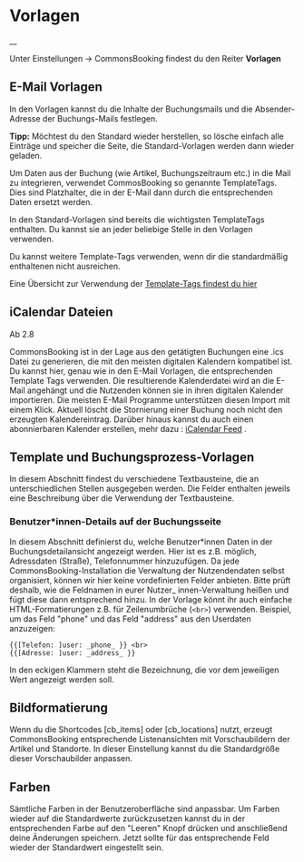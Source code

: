#  Vorlagen

__

Unter Einstellungen -> CommonsBooking findest du den Reiter **Vorlagen**

##  E-Mail Vorlagen

In den Vorlagen kannst du die Inhalte der Buchungsmails und die Absender-
Adresse der Buchungs-Mails festlegen.

**Tipp:** Möchtest du den Standard wieder herstellen, so lösche einfach alle
Einträge und speicher die Seite, die Standard-Vorlagen werden dann wieder
geladen.

Um Daten aus der Buchung (wie Artikel, Buchungszeitraum etc.) in die Mail zu
integrieren, verwendet CommosBooking so genannte TemplateTags. Dies sind
Platzhalter, die in der E-Mail dann durch die entsprechenden Daten ersetzt
werden.

In den Standard-Vorlagen sind bereits die wichtigsten TemplateTags enthalten.
Du kannst sie an jeder beliebige Stelle in den Vorlagen verwenden.

Du kannst weitere Template-Tags verwenden, wenn dir die standardmäßig
enthaltenen nicht ausreichen.

Eine Übersicht zur Verwendung der [Template-Tags findest du hier](/docs/einstellungen/template-tags)

##  iCalendar Dateien

Ab 2.8

CommonsBooking ist in der Lage aus den getätigten Buchungen eine .ics Datei zu
generieren, die mit den meisten digitalen Kalendern kompatibel ist. Du kannst
hier, genau wie in den E-Mail Vorlagen, die entsprechenden Template Tags
verwenden. Die resultierende Kalenderdatei wird an die E-Mail angehängt und
die Nutzenden können sie in ihren digitalen Kalender importieren. Die meisten
E-Mail Programme unterstützen diesen Import mit einem Klick. Aktuell löscht
die Stornierung einer Buchung noch nicht den erzeugten Kalendereintrag.
Darüber hinaus kannst du auch einen abonnierbaren Kalender erstellen, mehr dazu : [iCalendar Feed](/docs/buchungen-verwalten/icalendar-feed/) .

##  Template und Buchungsprozess-Vorlagen

In diesem Abschnitt findest du verschiedene Textbausteine, die an
unterschiedlichen Stellen ausgegeben werden. Die Felder enthalten jeweils eine
Beschreibung über die Verwendung der Textbausteine.

###  Benutzer\*innen-Details auf der Buchungsseite

In diesem Abschnitt definierst du, welche Benutzer\*innen Daten in der
Buchungsdetailansicht angezeigt werden. Hier ist es z.B. möglich, Adressdaten
(Straße), Telefonnummer hinzuzufügen. Da jede CommonsBooking-Installation die
Verwaltung der Nutzendendaten selbst organisiert, können wir hier keine
vordefinierten Felder anbieten. Bitte prüft deshalb, wie die Feldnamen in
eurer Nutzer_ innen-Verwaltung heißen und fügt diese dann entsprechend hinzu.
In der Vorlage könnt ihr auch einfache HTML-Formatierungen z.B. für
Zeilenumbrüche (`<br>`) verwenden.
Beispiel, um das Feld "phone" und das Feld "address" aus den Userdaten
anzuzeigen:
```
{{[Telefon: ]user: _phone_ }} <br>
{{[Adresse: ]user: _address_ }}
```

In den eckigen Klammern steht die Bezeichnung, die vor dem jeweiligen Wert
angezeigt werden soll.

##  Bildformatierung

Wenn du die Shortcodes [cb_items] oder [cb_locations] nutzt, erzeugt
CommonsBooking entsprechende Listenansichten mit Vorschaubildern der Artikel
und Standorte. In dieser Einstellung kannst du die Standardgröße dieser
Vorschaubilder anpassen.

##  Farben

Sämtliche Farben in der Benutzeroberfläche sind anpassbar. Um Farben wieder
auf die Standardwerte zurückzusetzen kannst du in der entsprechenden Farbe auf
den "Leeren" Knopf drücken und anschließend deine Änderungen speichern. Jetzt
sollte für das entsprechende Feld wieder der Standardwert eingestellt sein.

